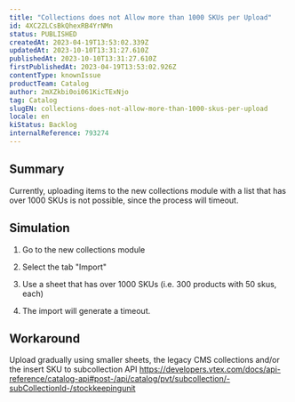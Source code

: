 ```yaml
---
title: "Collections does not Allow more than 1000 SKUs per Upload"
id: 4XC2ZLCsBkQhexRB4YrNMn
status: PUBLISHED
createdAt: 2023-04-19T13:53:02.339Z
updatedAt: 2023-10-10T13:31:27.610Z
publishedAt: 2023-10-10T13:31:27.610Z
firstPublishedAt: 2023-04-19T13:53:02.926Z
contentType: knownIssue
productTeam: Catalog
author: 2mXZkbi0oi061KicTExNjo
tag: Catalog
slugEN: collections-does-not-allow-more-than-1000-skus-per-upload
locale: en
kiStatus: Backlog
internalReference: 793274
---
```


## Summary


Currently, uploading items to the new collections module with a list that has over 1000 SKUs is not possible, since the process will timeout.




##

## Simulation



1. Go to the new collections module

2. Select the tab "Import"

3. Use a sheet that has over 1000 SKUs (i.e. 300 products with 50 skus, each)

4. The import will generate a timeout.



##

## Workaround


Upload gradually using smaller sheets, the legacy CMS collections and/or the insert SKU to subcollection API https://developers.vtex.com/docs/api-reference/catalog-api#post-/api/catalog/pvt/subcollection/-subCollectionId-/stockkeepingunit





